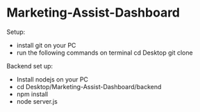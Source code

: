 # Marketing-Assist-Dashboard

Setup:
- install git on your PC
- run the following commands on terminal
cd Desktop
git clone <link>

Backend set up:
- Install nodejs on your PC
- cd Desktop/Marketing-Assist-Dashboard/backend
- npm install
- node server.js
